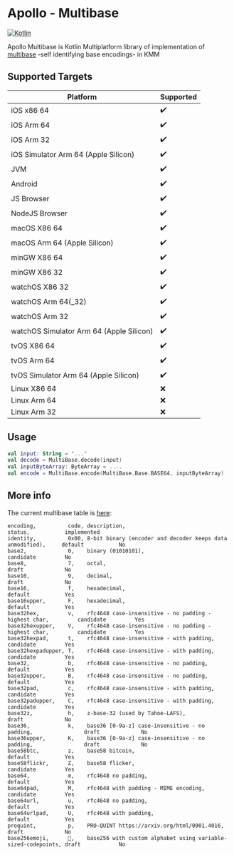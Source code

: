 # Apollo - Multibase
[![Kotlin](https://img.shields.io/badge/kotlin-1.7.21-blue.svg?logo=kotlin)](http://kotlinlang.org)

Apollo Multibase is Kotlin Multiplatform library of implementation of [multibase](https://github.com/multiformats/multibase) -self identifying base encodings- in KMM

## Supported Targets
| Platform                                 | Supported          |
|------------------------------------------|--------------------|
| iOS x86 64                               | :heavy_check_mark: |
| iOS Arm 64                               | :heavy_check_mark: |
| iOS Arm 32                               | :heavy_check_mark: |
| iOS Simulator Arm 64 (Apple Silicon)     | :heavy_check_mark: |
| JVM                                      | :heavy_check_mark: | 
| Android                                  | :heavy_check_mark: |
| JS Browser                               | :heavy_check_mark: |
| NodeJS Browser                           | :heavy_check_mark: |
| macOS X86 64                             | :heavy_check_mark: |
| macOS Arm 64 (Apple Silicon)             | :heavy_check_mark: |
| minGW X86 64                             | :heavy_check_mark: |
| minGW X86 32                             | :heavy_check_mark: | 
| watchOS X86 32                           | :heavy_check_mark: |
| watchOS Arm 64(_32)                      | :heavy_check_mark: |
| watchOS Arm 32                           | :heavy_check_mark: |
| watchOS Simulator Arm 64 (Apple Silicon) | :heavy_check_mark: |
| tvOS X86 64                              | :heavy_check_mark: |
| tvOS Arm 64                              | :heavy_check_mark: |
| tvOS Simulator Arm 64 (Apple Silicon)    | :heavy_check_mark: |
| Linux X86 64                             | :x:                |
| Linux Arm 64                             | :x:                |
| Linux Arm 32                             | :x:                |

## Usage
```kotlin
val input: String = "..."
val decode = MultiBase.decode(input)
val inputByteArray: ByteArray = ....
val encode = MultiBase.encode(MultiBase.Base.BASE64, inputByteArray)
```

## More info
The current multibase table is [here](multibase.csv):

```
encoding,          code, description,                                                  status,           implemented
identity,          0x00, 8-bit binary (encoder and decoder keeps data unmodified),     default           No
base2,             0,    binary (01010101),                                            candidate         No
base8,             7,    octal,                                                        draft             No
base10,            9,    decimal,                                                      draft             No
base16,            f,    hexadecimal,                                                  default           Yes
base16upper,       F,    hexadecimal,                                                  default           Yes
base32hex,         v,    rfc4648 case-insensitive - no padding - highest char,         candidate         Yes
base32hexupper,    V,    rfc4648 case-insensitive - no padding - highest char,         candidate         Yes
base32hexpad,      t,    rfc4648 case-insensitive - with padding,                      candidate         Yes
base32hexpadupper, T,    rfc4648 case-insensitive - with padding,                      candidate         Yes
base32,            b,    rfc4648 case-insensitive - no padding,                        default           Yes
base32upper,       B,    rfc4648 case-insensitive - no padding,                        default           Yes
base32pad,         c,    rfc4648 case-insensitive - with padding,                      candidate         Yes
base32padupper,    C,    rfc4648 case-insensitive - with padding,                      candidate         Yes
base32z,           h,    z-base-32 (used by Tahoe-LAFS),                               draft             No
base36,            k,    base36 [0-9a-z] case-insensitive - no padding,                draft             No
base36upper,       K,    base36 [0-9a-z] case-insensitive - no padding,                draft             No
base58btc,         z,    base58 bitcoin,                                               default           Yes
base58flickr,      Z,    base58 flicker,                                               candidate         Yes
base64,            m,    rfc4648 no padding,                                           default           Yes
base64pad,         M,    rfc4648 with padding - MIME encoding,                         candidate         Yes
base64url,         u,    rfc4648 no padding,                                           default           Yes
base64urlpad,      U,    rfc4648 with padding,                                         default           Yes
proquint,          p,    PRO-QUINT https://arxiv.org/html/0901.4016,                   draft             No
base256emoji,      🚀,    base256 with custom alphabet using variable-sized-codepoints, draft            No
```